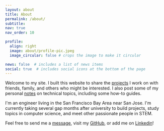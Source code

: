```yaml
---
layout: about
title: About
permalink: /about/
subtitle:
nav: true
nav_order: 10

profile:
  align: right
  image: about/profile-pic.jpeg
  image_circular: false # crops the image to make it circular

news: false  # includes a list of news items
social: true  # includes social icons at the bottom of the page
---
```



Welcome to my site. I built this website to share the [projects](/projects) I work on with friends, family, and others who might be interested. I also post some of my personal [notes](/notes) on technical topics, including some how-to guides. 

I'm an engineer living in the San Francisco Bay Area near San Jose. I'm currently taking several gap months after university to build projects, study topics in computer science, and meet other passionate people in STEM.

Feel free to send me a [message](/contact), visit my [GitHub](https://github.com/narekboghozian), or add me on [Linkedin](https://www.linkedin.com/in/narek-boghozian-96135110a)! 

<!-- I am deeply passionate about engineering, science, technology, design, philosophy, culture, economics, and management.  -->

<!-- Although I am taking time off, I am currently open to roles in software engineering and related fields. -->
